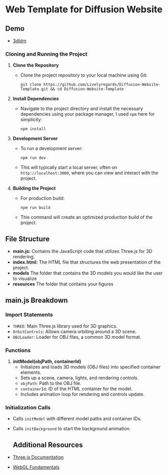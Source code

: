 # Web Template for Diffusion Website

## Demo
- [3dldm](https://3dldm.org/)

### Cloning and Running the Project

1. **Clone the Repository**
   - Clone the project repository to your local machine using Git:
     ```
     git clone https://github.com/Livelyregards/Diffusion-Website-Template.git && cd Diffusion-Website-Template
     ```

2. **Install Dependencies**
   - Navigate to the project directory and install the necessary dependencies using your package manager, I used `npm` here for simplicity:
     ```
     npm install
     ```
     

3. **Development Server**
   - To run a development server:
     ```
     npm run dev
     ```
   - This will typically start a local server, often on `http://localhost:3000`, where you can view and interact with the project.

4. **Building the Project**
   - For production build:
     ```
     npm run build
     ```
   - This command will create an optimized production build of the project.

## File Structure

- **main.js:** Contains the JavaScript code that utilizes Three.js for 3D rendering.
- **index.html:** The HTML file that structures the web presentation of the project.
- **models** The folder that contains the 3D models you would like the user to visualize
- **resources** The folder that contains your figures

## main.js Breakdown

### Import Statements
- `THREE`: Main Three.js library used for 3D graphics.
- `OrbitControls`: Allows camera orbiting around a 3D scene.
- `OBJLoader`: Loader for OBJ files, a common 3D model format.

### Functions


1. **initModel(objPath, containerId)**
   - Initializes and loads 3D models (OBJ files) into specified container elements.
   - Sets up a scene, camera, lights, and rendering controls.
   - `objPath`: Path to the OBJ file.
   - `containerId`: ID of the HTML container for the model.
   - Includes animation loop for rendering and controls update.

### Initialization Calls
- Calls `initModel` with different model paths and container IDs.
- Calls `initBackground` to start the background animation.

  ## Additional Resources
- [Three.js Documentation](https://threejs.org/docs/)
- [WebGL Fundamentals](https://webglfundamentals.org/)
